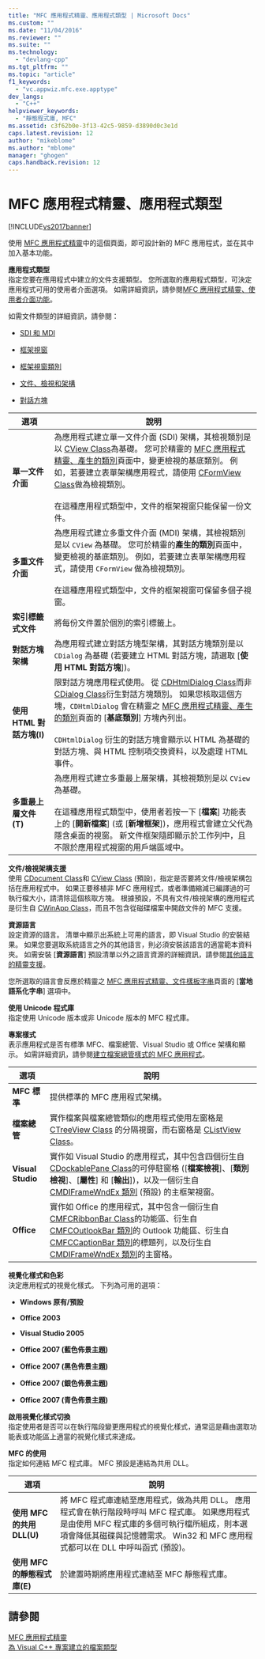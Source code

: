 ```yaml
---
title: "MFC 應用程式精靈、應用程式類型 | Microsoft Docs"
ms.custom: ""
ms.date: "11/04/2016"
ms.reviewer: ""
ms.suite: ""
ms.technology: 
  - "devlang-cpp"
ms.tgt_pltfrm: ""
ms.topic: "article"
f1_keywords: 
  - "vc.appwiz.mfc.exe.apptype"
dev_langs: 
  - "C++"
helpviewer_keywords: 
  - "靜態程式庫, MFC"
ms.assetid: c3f62b0e-3f13-42c5-9859-d3890d0c3e1d
caps.latest.revision: 12
author: "mikeblome"
ms.author: "mblome"
manager: "ghogen"
caps.handback.revision: 12
---
```

# MFC 應用程式精靈、應用程式類型
[!INCLUDE[vs2017banner](../../assembler/inline/includes/vs2017banner.md)]

使用 [MFC 應用程式精靈](../../mfc/reference/mfc-application-wizard.md)中的這個頁面，即可設計新的 MFC 應用程式，並在其中加入基本功能。  
  
 **應用程式類型**  
 指定您要在應用程式中建立的文件支援類型。  您所選取的應用程式類型，可決定應用程式可用的使用者介面選項。  如需詳細資訊，請參閱[MFC 應用程式精靈、使用者介面功能](../../mfc/reference/user-interface-features-mfc-application-wizard.md)。  
  
 如需文件類型的詳細資訊，請參閱：  
  
-   [SDI 和 MDI](../../mfc/sdi-and-mdi.md)  
  
-   [框架視窗](../../mfc/frame-windows.md)  
  
-   [框架視窗類別](../../mfc/frame-window-classes.md)  
  
-   [文件、檢視和架構](../../mfc/documents-views-and-the-framework.md)  
  
-   [對話方塊](../../mfc/dialog-boxes.md)  
  
|選項|說明|  
|--------|--------|  
|**單一文件介面**|為應用程式建立單一文件介面 \(SDI\) 架構，其檢視類別是以 [CView Class](../../mfc/reference/cview-class.md)為基礎。  您可於精靈的 [MFC 應用程式精靈、產生的類別](../../mfc/reference/generated-classes-mfc-application-wizard.md)頁面中，變更檢視的基底類別。  例如，若要建立表單架構應用程式，請使用 [CFormView Class](../../mfc/reference/cformview-class.md)做為檢視類別。<br /><br /> 在這種應用程式類型中，文件的框架視窗只能保留一份文件。|  
|**多重文件介面**|為應用程式建立多重文件介面 \(MDI\) 架構，其檢視類別是以 `CView` 為基礎。  您可於精靈的**產生的類別**頁面中，變更檢視的基底類別。  例如，若要建立表單架構應用程式，請使用 `CFormView` 做為檢視類別。<br /><br /> 在這種應用程式類型中，文件的框架視窗可保留多個子視窗。|  
|**索引標籤式文件**|將每份文件置於個別的索引標籤上。|  
|**對話方塊架構**|為應用程式建立對話方塊型架構，其對話方塊類別是以 `CDialog` 為基礎 \(若要建立 HTML 對話方塊，請選取 \[**使用 HTML 對話方塊**\]\)。|  
|**使用 HTML 對話方塊\(I\)**|限對話方塊應用程式使用。  從 [CDHtmlDialog Class](../../mfc/reference/cdhtmldialog-class.md)而非 [CDialog Class](../../mfc/reference/cdialog-class.md)衍生對話方塊類別。  如果您核取這個方塊，`CDHtmlDialog` 會在精靈之 [MFC 應用程式精靈、產生的類別](../../mfc/reference/generated-classes-mfc-application-wizard.md)頁面的 \[**基底類別**\] 方塊內列出。<br /><br /> `CDHtmlDialog` 衍生的對話方塊會顯示以 HTML 為基礎的對話方塊、與 HTML 控制項交換資料，以及處理 HTML 事件。|  
|**多重最上層文件\(T\)**|為應用程式建立多重最上層架構，其檢視類別是以 `CView` 為基礎。<br /><br /> 在這種應用程式類型中，使用者若按一下 \[**檔案**\] 功能表上的 \[**開新檔案**\] \(或 \[**新增框架**\]\)，應用程式會建立父代為隱含桌面的視窗。  新文件框架隨即顯示於工作列中，且不限於應用程式視窗的用戶端區域中。|  
  
 **文件\/檢視架構支援**  
 使用 [CDocument Class](../../mfc/reference/cdocument-class.md)和 [CView Class](../../mfc/reference/cview-class.md) \(預設\)，指定是否要將文件\/檢視架構包括在應用程式中。  如果正要移植非 MFC 應用程式，或者準備縮減已編譯過的可執行檔大小，請清除這個核取方塊。  根據預設，不具有文件\/檢視架構的應用程式是衍生自 [CWinApp Class](../../mfc/reference/cwinapp-class.md)，而且不包含從磁碟檔案中開啟文件的 MFC 支援。  
  
 **資源語言**  
 設定資源的語言。  清單中顯示出系統上可用的語言，即 Visual Studio 的安裝結果。  如果您要選取系統語言之外的其他語言，則必須安裝該語言的適當範本資料夾。  如需安裝 \[**資源語言**\] 預設清單以外之語言資源的詳細資訊，請參閱[其他語言的精靈支援](../../ide/wizard-support-for-other-languages.md)。  
  
 您所選取的語言會反應於精靈之 [MFC 應用程式精靈、文件樣板字串](../../mfc/reference/document-template-strings-mfc-application-wizard.md)頁面的 \[**當地語系化字串**\] 選項中。  
  
 **使用 Unicode 程式庫**  
 指定使用 Unicode 版本或非 Unicode 版本的 MFC 程式庫。  
  
 **專案樣式**  
 表示應用程式是否有標準 MFC、檔案總管、Visual Studio 或 Office 架構和顯示。  如需詳細資訊，請參閱[建立檔案總管樣式的 MFC 應用程式](../../mfc/reference/creating-a-file-explorer-style-mfc-application.md)。  
  
|選項|說明|  
|--------|--------|  
|**MFC 標準**|提供標準的 MFC 應用程式架構。|  
|**檔案總管**|實作檔案與檔案總管類似的應用程式使用左窗格是 [CTreeView Class](../../mfc/reference/ctreeview-class.md) 的分隔視窗，而右窗格是 [CListView Class](../../mfc/reference/clistview-class.md)。|  
|**Visual Studio**|實作如 Visual Studio 的應用程式，其中包含四個衍生自 [CDockablePane Class](../../mfc/reference/cdockablepane-class.md)的可停駐窗格 \(\[**檔案檢視**\]、\[**類別檢視**\]、\[**屬性**\] 和 \[**輸出**\]\)，以及一個衍生自 [CMDIFrameWndEx 類別](../../mfc/reference/cmdiframewndex-class.md) \(預設\) 的主框架視窗。|  
|**Office**|實作如 Office 的應用程式，其中包含一個衍生自 [CMFCRibbonBar Class](../../mfc/reference/cmfcribbonbar-class.md)的功能區、衍生自 [CMFCOutlookBar 類別](../../mfc/reference/cmfcoutlookbar-class.md)的 Outlook 功能區、衍生自 [CMFCCaptionBar 類別](../../mfc/reference/cmfccaptionbar-class.md)的標題列，以及衍生自 [CMDIFrameWndEx 類別](../../mfc/reference/cmdiframewndex-class.md)的主窗格。|  
  
 **視覺化樣式和色彩**  
 決定應用程式的視覺化樣式。  下列為可用的選項：  
  
-   **Windows 原有\/預設**  
  
-   **Office 2003**  
  
-   **Visual Studio 2005**  
  
-   **Office 2007 \(藍色佈景主題\)**  
  
-   **Office 2007 \(黑色佈景主題\)**  
  
-   **Office 2007 \(銀色佈景主題\)**  
  
-   **Office 2007 \(青色佈景主題\)**  
  
 **啟用視覺化樣式切換**  
 指定使用者是否可以在執行階段變更應用程式的視覺化樣式，通常這是藉由選取功能表或功能區上適當的視覺化樣式來達成。  
  
 **MFC 的使用**  
 指定如何連結 MFC 程式庫。  MFC 預設是連結為共用 DLL。  
  
|選項|說明|  
|--------|--------|  
|**使用 MFC 的共用 DLL\(U\)**|將 MFC 程式庫連結至應用程式，做為共用 DLL。  應用程式會在執行階段時呼叫 MFC 程式庫。  如果應用程式是由使用 MFC 程式庫的多個可執行檔所組成，則本選項會降低其磁碟與記憶體需求。  Win32 和 MFC 應用程式都可以在 DLL 中呼叫函式 \(預設\)。|  
|**使用 MFC 的靜態程式庫\(E\)**|於建置時期將應用程式連結至 MFC 靜態程式庫。|  
  
## 請參閱  
 [MFC 應用程式精靈](../../mfc/reference/mfc-application-wizard.md)   
 [為 Visual C\+\+ 專案建立的檔案類型](../../ide/file-types-created-for-visual-cpp-projects.md)